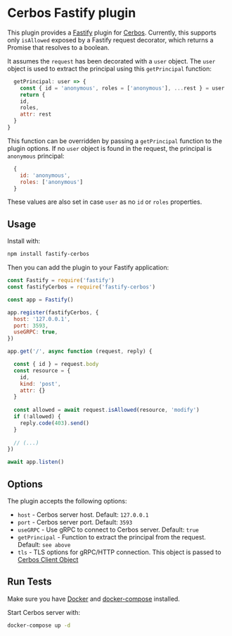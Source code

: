 # Cerbos Fastify plugin

This plugin provides a [Fastify](https://www.fastify.io/) plugin for [Cerbos](https://cerbos.dev).
Currently, this supports only `isAllowed` exposed by a Fastify request decorator, which returns a Promise that resolves to a boolean.

It assumes the `request` has been decorated with a `user` object. The `user` object is used to extract the principal using this `getPrincipal` function: 

```js
  getPrincipal: user => {
    const { id = 'anonymous', roles = ['anonymous'], ...rest } = user
    return {
    id,
    roles, 
    attr: rest
  }
}
```

This function can be overridden by passing a `getPrincipal` function to the plugin options.
If no `user` object is found in the request, the principal is `anonymous` principal:
```js
  { 
    id: 'anonymous', 
    roles: ['anonymous'] 
  }

```
These values are also set in case `user` as no `id` or `roles` properties.

## Usage

Install with:

```bash
npm install fastify-cerbos
```

Then you can add the plugin to your Fastify application:

```js
const Fastify = require('fastify')
const fastifyCerbos = require('fastify-cerbos')

const app = Fastify()

app.register(fastifyCerbos, {
  host: '127.0.0.1',
  port: 3593,
  useGRPC: true,
})

app.get('/', async function (request, reply) {

  const { id } = request.body
  const resource = {
    id,
    kind: 'post',
    attr: {}
  }
  
  const allowed = await request.isAllowed(resource, 'modify')
  if (!allowed) {
    reply.code(403).send()
  }
  
  // (...)
})

await app.listen()

```

## Options

The plugin accepts the following options:

- `host` - Cerbos server host. Default: `127.0.0.1`
- `port` - Cerbos server port. Default: `3593`
- `useGRPC` - Use gRPC to connect to Cerbos server. Default: `true`
- `getPrincipal` - Function to extract the principal from the request. Default: `see above`
- `tls` - TLS options for gRPC/HTTP connection. This object is passed to [Cerbos Client Object](https://github.com/cerbos/cerbos-sdk-javascript/blob/main/docs/core.client.md)


## Run Tests

Make sure you have [Docker](https://docs.docker.com/get-docker/) and [docker-compose](https://github.com/docker/compose) installed.

Start Cerbos server with:

```bash
docker-compose up -d 
```

